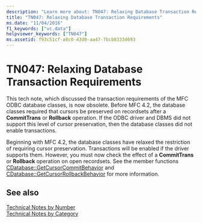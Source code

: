 ```yaml
---
description: "Learn more about: TN047: Relaxing Database Transaction Requirements"
title: "TN047: Relaxing Database Transaction Requirements"
ms.date: "11/04/2016"
f1_keywords: ["vc.data"]
helpviewer_keywords: ["TN047"]
ms.assetid: f93c51cf-a8c0-43d0-aa47-7bcb8333d693
---
```

# TN047: Relaxing Database Transaction Requirements

This tech note, which discussed the transaction requirements of the MFC ODBC database classes, is now obsolete. Before MFC 4.2, the database classes required that cursors be preserved on recordsets after a **CommitTrans** or **Rollback** operation. If the ODBC driver and DBMS did not support this level of cursor preservation, then the database classes did not enable transactions.

Beginning with MFC 4.2, the database classes have relaxed the restriction of requiring cursor preservation. Transactions will be enabled if the driver supports them. However, you must now check the effect of a **CommitTrans** or **Rollback** operation on open recordsets. See the member functions [CDatabase::GetCursorCommitBehavior](../mfc/reference/cdatabase-class.md#getcursorcommitbehavior) and [CDatabase::GetCursorRollbackBehavior](../mfc/reference/cdatabase-class.md#getcursorrollbackbehavior) for more information.

## See also

[Technical Notes by Number](../mfc/technical-notes-by-number.md)<br/>
[Technical Notes by Category](../mfc/technical-notes-by-category.md)
